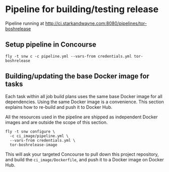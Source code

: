 Pipeline for building/testing release
=====================================

Pipeline running at http://ci.starkandwayne.com:8080/pipelines/tor-boshrelease

Setup pipeline in Concourse
---------------------------

```
fly -t snw c -c pipeline.yml --vars-from credentials.yml tor-boshrelease
```

Building/updating the base Docker image for tasks
-------------------------------------------------

Each task within all job build plans uses the same base Docker image for all dependencies. Using the same Docker image is a convenience. This section explains how to re-build and push it to Docker Hub.

All the resources used in the pipeline are shipped as independent Docker images and are outside the scope of this section.

```
fly -t snw configure \
  -c ci_image/pipeline.yml \
  --vars-from credentials.yml \
  tor-boshrelease-image
```

This will ask your targeted Concourse to pull down this project repository, and build the `ci_image/Dockerfile`, and push it to a Docker image on Docker Hub.
